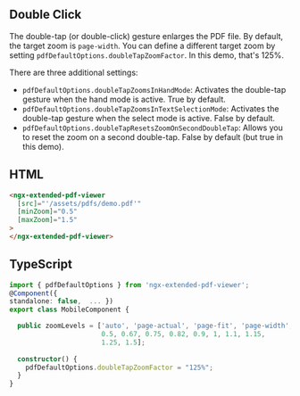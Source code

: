 ## Double Click

The double-tap (or double-click) gesture enlarges the PDF file. By default, the target zoom is `page-width`. You can define a different target zoom by setting `pdfDefaultOptions.doubleTapZoomFactor`. In this demo, that's 125%.

There are three additional settings:

- `pdfDefaultOptions.doubleTapZoomsInHandMode`: Activates the double-tap gesture when the hand mode is active. True by default.
- `pdfDefaultOptions.doubleTapZoomsInTextSelectionMode`: Activates the double-tap gesture when the select mode is active. False by default.
- `pdfDefaultOptions.doubleTapResetsZoomOnSecondDoubleTap`: Allows you to reset the zoom on a second double-tap. False by default (but true in this demo).

## HTML

```html
<ngx-extended-pdf-viewer
  [src]="'/assets/pdfs/demo.pdf'"
  [minZoom]="0.5"
  [maxZoom]="1.5"
>
</ngx-extended-pdf-viewer>
```

## TypeScript

```typescript
import { pdfDefaultOptions } from 'ngx-extended-pdf-viewer';
@Component({
standalone: false,  ... })
export class MobileComponent {

  public zoomLevels = ['auto', 'page-actual', 'page-fit', 'page-width',
                       0.5, 0.67, 0.75, 0.82, 0.9, 1, 1.1, 1.15, 
                       1.25, 1.5];
  
  constructor() {
    pdfDefaultOptions.doubleTapZoomFactor = "125%";
  }                       
}
```
